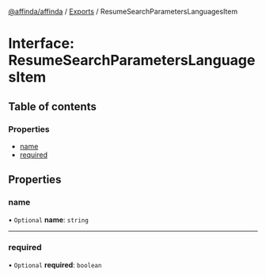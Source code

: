 [@affinda/affinda](../README.md) / [Exports](../modules.md) / ResumeSearchParametersLanguagesItem

# Interface: ResumeSearchParametersLanguagesItem

## Table of contents

### Properties

- [name](ResumeSearchParametersLanguagesItem.md#name)
- [required](ResumeSearchParametersLanguagesItem.md#required)

## Properties

### name

• `Optional` **name**: `string`

___

### required

• `Optional` **required**: `boolean`
